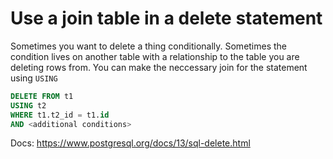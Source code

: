 # Use a join table in a delete statement

Sometimes you want to delete a thing conditionally.
Sometimes the condition lives on another table with a relationship to the table you are deleting rows from.
You can make the neccessary join for the statement using `USING`

```sql
DELETE FROM t1
USING t2
WHERE t1.t2_id = t1.id
AND <additional conditions>
```

Docs: https://www.postgresql.org/docs/13/sql-delete.html
